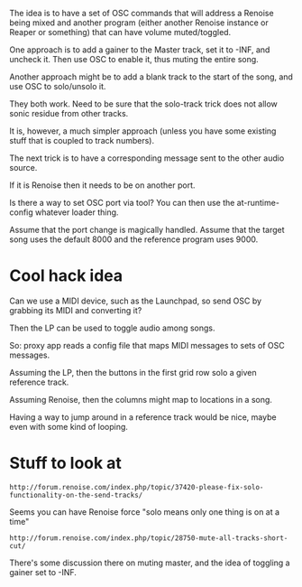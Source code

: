 The idea is to have  a set of OSC commands that will address a Renoise being mixed and another program (either another Renoise instance or Reaper or something) that can have volume muted/toggled.


One approach is to add a gainer to the Master track, set it to -INF, and uncheck it.
Then use OSC to enable it, thus muting the entire song.

Another approach might be to add a blank track to the start of the song, and use OSC to solo/unsolo it.

They both work.  Need to be sure that the solo-track trick does not allow sonic residue from other tracks.

It is, however, a much simpler approach (unless you have some existing stuff that is coupled to track numbers).

The next trick is to have a corresponding message sent to the other audio source.

If it is Renoise then it needs to be on another port.

Is there a way to set OSC port via tool? You can then use the at-runtime-config whatever loader thing.

Assume that the port change is magically handled.  Assume that the target song uses the default 8000 and the reference program uses 9000.


# Cool hack idea 

Can we use a MIDI device, such as the Launchpad, so send OSC by grabbing its MIDI and converting it?

Then the LP can be used to toggle audio among songs.


So: proxy app reads a config file that maps MIDI messages to sets of OSC messages.

Assuming the LP, then the buttons in the first grid row solo a given reference track.  

Assuming Renoise, then the columns might map to locations in a song.  

Having a way to jump around in a reference track would be nice, maybe even with some kind of looping.



# Stuff to look at

    http://forum.renoise.com/index.php/topic/37420-please-fix-solo-functionality-on-the-send-tracks/

Seems you can have Renoise force "solo means only one thing is on at a time"


    http://forum.renoise.com/index.php/topic/28750-mute-all-tracks-short-cut/

There's some discussion there on muting master, and the idea of toggling a gainer set to -INF.



